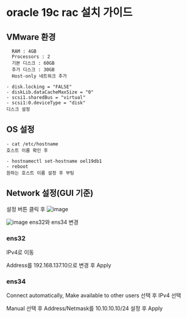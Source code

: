 # oracle 19c rac 설치 가이드

## VMware 환경
```
  RAM : 4GB
  Processors : 2
  기본 디스크 : 60GB
  추가 디스크 : 30GB
  Host-only 네트워크 추가
```


```
- disk.locking = "FALSE"
- diskLib.dataCacheMaxSize = "0"
- scsi1.sharedBus = "virtual"
- scsi1:0.deviceType = "disk"
디스크 설정
```

## OS 설정

```
- cat /etc/hostname
호스트 이름 확인 후

- hostnamectl set-hostname oel19db1
- reboot
원하는 호스트 이름 설정 후 부팅
```

## Network 설정(GUI 기준)
설정 버튼 클릭 후
![image](https://github.com/jinho-22/oracle-19c-rac-/assets/129517591/f79ba067-095a-421a-91a5-010ee12255c0)


![image](https://github.com/jinho-22/oracle-19c-rac-/assets/129517591/8ab49bb1-db74-4d12-9a66-1ca5c91fe24c)
ens32와 ens34 변경

### ens32
IPv4로 이동

Address를 192.168.137.10으로 변경 후 Apply


### ens34
Connect automatically, Make available to other users 선택 후 IPv4 선택

Manual 선택 후 Address/Netmask를 10.10.10.10/24 설정 후 Apply


